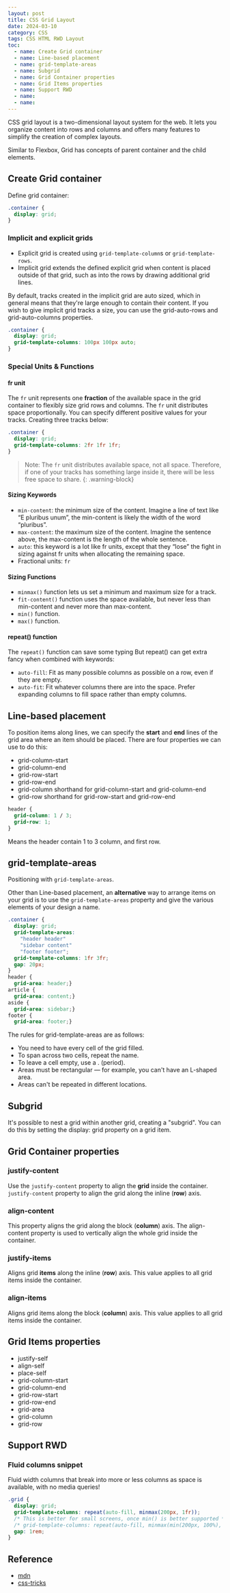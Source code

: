 ```yaml
---
layout: post
title: CSS Grid Layout
date: 2024-03-10
category: CSS
tags: CSS HTML RWD Layout
toc:
  - name: Create Grid container
  - name: Line-based placement
  - name: grid-template-areas
  - name: Subgrid
  - name: Grid Container properties
  - name: Grid Items properties
  - name: Support RWD
  - name: 
  - name: 
---
```


CSS grid layout is a two-dimensional layout system for the web. It lets you organize content into rows and columns and offers many features to simplify the creation of complex layouts. 

Similar to Flexbox, Grid has concepts of parent container and the child elements.

## Create Grid container

Define grid container:
```css
.container {
  display: grid;
}
```

### Implicit and explicit grids

- Explicit grid is created using `grid-template-column`s or `grid-template-rows`.
- Implicit grid extends the defined explicit grid when content is placed outside of that grid, such as into the rows by drawing additional grid lines.

By default, tracks created in the implicit grid are auto sized, which in general means that they're large enough to contain their content. If you wish to give implicit grid tracks a size, you can use the grid-auto-rows and grid-auto-columns properties.

```css
.container {
  display: grid;
  grid-template-columns: 100px 100px auto;
}
```

### Special Units & Functions

#### fr unit

The `fr` unit represents one **fraction** of the available space in the grid container to flexibly size grid rows and columns.
The `fr` unit distributes space proportionally. You can specify different positive values for your tracks.  Creating three tracks below:
```css
.container {
  display: grid;
  grid-template-columns: 2fr 1fr 1fr;
}
```
> Note: The `fr` unit distributes available space, not all space. Therefore, if one of your tracks has something large inside it, there will be less free space to share.
{: .warning-block}

#### Sizing Keywords
- `min-content`: the minimum size of the content. Imagine a line of text like “E pluribus unum”, the min-content is likely the width of the word “pluribus”.
- `max-content`: the maximum size of the content. Imagine the sentence above, the max-content is the length of the whole sentence.
- `auto`: this keyword is a lot like fr units, except that they “lose” the fight in sizing against fr units when allocating the remaining space.
- Fractional units: `fr`

#### Sizing Functions
- `minmax()` function lets us set a minimum and maximum size for a track.
- `fit-content()` function uses the space available, but never less than min-content and never more than max-content.
- `min()` function.
- `max()` function.

#### repeat() function
The `repeat()` function can save some typing
But repeat() can get extra fancy when combined with keywords:
- `auto-fill`: Fit as many possible columns as possible on a row, even if they are empty.
- `auto-fit`: Fit whatever columns there are into the space. Prefer expanding columns to fill space rather than empty columns.

## Line-based placement

To position items along lines, we can specify the **start** and **end** lines of the grid area where an item should be placed. There are four properties we can use to do this:

- grid-column-start
- grid-column-end
- grid-row-start
- grid-row-end
- grid-column shorthand for grid-column-start and grid-column-end
- grid-row shorthand for grid-row-start and grid-row-end

```css
header {
  grid-column: 1 / 3;
  grid-row: 1;
}
```
Means the header contain 1 to 3 column, and first row.

## grid-template-areas

Positioning with `grid-template-areas`.

Other than Line-based placement, an **alternative** way to arrange items on your grid is to use the `grid-template-areas` property and give the various elements of your design a name.

```css
.container {
  display: grid;
  grid-template-areas:
    "header header"
    "sidebar content"
    "footer footer";
  grid-template-columns: 1fr 3fr;
  gap: 20px;
}
header {
  grid-area: header;}
article {
  grid-area: content;}
aside {
  grid-area: sidebar;}
footer {
  grid-area: footer;}
```

The rules for grid-template-areas are as follows:
- You need to have every cell of the grid filled.
- To span across two cells, repeat the name.
- To leave a cell empty, use a . (period).
- Areas must be rectangular — for example, you can't have an L-shaped area.
- Areas can't be repeated in different locations.

## Subgrid
It's possible to nest a grid within another grid, creating a "subgrid". You can do this by setting the display: grid property on a grid item.

## Grid Container properties

### justify-content
Use the `justify-content` property to align the **grid** inside the container. 
`justify-content` property to align the grid along the inline (**row**) axis.

### align-content
This property aligns the grid along the block (**column**) axis.
The align-content property is used to vertically align the whole grid inside the container.

### justify-items
Aligns grid **items** along the inline (**row**) axis. This value applies to all grid items inside the container.

### align-items
Aligns grid items along the block (**column**) axis. This value applies to all grid items inside the container.

## Grid Items properties

- justify-self
- align-self
- place-self
- grid-column-start
- grid-column-end
- grid-row-start
- grid-row-end
- grid-area
- grid-column
- grid-row

## Support RWD

### Fluid columns snippet

Fluid width columns that break into more or less columns as space is available, with no media queries!
```css
.grid {
  display: grid;
  grid-template-columns: repeat(auto-fill, minmax(200px, 1fr));
  /* This is better for small screens, once min() is better supported */
  /* grid-template-columns: repeat(auto-fill, minmax(min(200px, 100%), 1fr)); */
  gap: 1rem;
}
```

## Reference

- [mdn](https://developer.mozilla.org/en-US/docs/Learn/CSS/CSS_layout/Grids)
- [css-tricks](https://css-tricks.com/snippets/css/complete-guide-grid)
